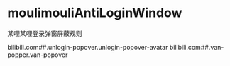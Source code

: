 # moulimouliAntiLoginWindow
某哩某哩登录弹窗屏蔽规则

bilibili.com##.unlogin-popover.unlogin-popover-avatar
bilibili.com##.van-popper.van-popover
